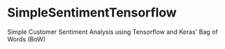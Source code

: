 # SimpleSentimentTensorflow
Simple Customer Sentiment Analysis using Tensorflow and Keras' Bag of Words (BoW)
